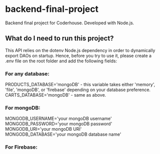 # backend-final-project
Backend final project for Coderhouse. Developed with Node.js.

## What do I need to run this project?
This API relies on the dotenv Node.js dependency in order to dynamically export DAOs on startup. Hence, before you try to use it, please create a .env file on the root folder and add the following fields:

### For any database:
PRODUCTS_DATABASE='mongoDB' - this variable takes either 'memory', 'file', 'mongoDB', or 'firebase' depending on your database preference.  
CARTS_DATABASE='mongoDB' - same as above.

### For mongoDB:
MONGODB_USERNAME='your mongoDB username'  
MONGODB_PASSWORD='your mongoDB password'  
MONGODB_URI='your mongoDB URI'  
MONGODB_DATABASE='your mongoDB database name'

### For Firebase:

